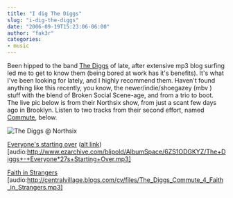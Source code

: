 ```yaml
---
title: "I dig The Diggs"
slug: "i-dig-the-diggs"
date: "2006-09-19T15:23:06-06:00"
author: "fak3r"
categories:
- music
---
```


Been hipped to the band [The Diggs](http://www.thediggs.com/) of late, after extensive mp3 blog surfing led me to get to know them (being bored at work has it's benefits).   It's what I've been looking for lately, and I highly recommend them.  Haven't found anything like this recently, you know, the newer/indie/shoegazey (mbv ) stuff with the blend of Broken Social Scene-age, and from a trio to boot. The live pic below is from their Northsix show, from just a scant few days ago in Brooklyn.  Listen to two tracks from their second effort, named [Commute,](http://cdbaby.com/cd/thediggs2) below.


![The Diggs @ Northsix](http://fak3r.com/wp-content/uploads/2006/09/thediggs.jpg)


[Everyone's starting over](http://www.ezarchive.com/blipold/AlbumSpace/6ZS1ODGKYZ/The+Diggs+-+Everyone*27s+Starting+Over.mp3)  ([alt link](http://www.underratedmagazine.com/music/Everyones%20Starting%20Over.mp3))
[audio:http://www.ezarchive.com/blipold/AlbumSpace/6ZS1ODGKYZ/The+Diggs+-+Everyone*27s+Starting+Over.mp3]

[Faith in Strangers](http://centralvillage.blogs.com/cv/files/The_Diggs_Commute_4_Faith_in_Strangers.mp3)
[audio:http://centralvillage.blogs.com/cv/files/The_Diggs_Commute_4_Faith_in_Strangers.mp3]

